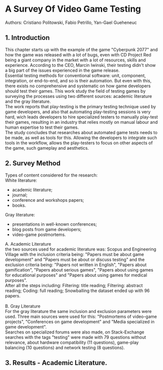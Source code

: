 # A Survey Of Video Game Testing
Authors: Cristiano Politowski, Fabio Petrillo, Yan-Gael Gueheneuc

## 1. Introduction
This chapter starts up with the example of the game "Cyberpunk 2077" and how the game was released with a lot of bugs, even with CD Project Red being a giant company in the market with a lot of resources, skills and experience. According to the CEO, Marcin Iwinski, their testing didn't show a big part of the issues experienced in the game release.
<br>
Essential testing methods for conventional software: unit, component, integration, or end-to-end, and so is their automation. But even with this, there exists no comprehensive and systematic on how game developers should test their games. This work study the field of testing games by surveying the processes using two different sources: academic literature and the gray literature.
<br>
The work reports that play-testing is the primary testing technique used by game developers, and also that automating play-testing sessions is very hard, wich leads developers to hire specialized testers to manually play-test their games, resulting in an industry that relies mostly on manual labour and human expertise to test their games.
<br>
The study concludes that researches about automated game tests needs to be made, as well as tools for this. Allowing the developers to integrate such tools in the workflow, allows the play-testers to focus on other aspects of the game, such gameplay and aesthetics.

## 2. Survey Method
Types of content considered for the research:
<br>
White literature:
* academic literature;
* journal;
* conference and workshops papers;
* books.

Gray literature:
* presentations in well-known conferences;
* blog posts from game developers;
* video-game postmortems.

A. Academic Literature
<br>
the two sources used for academic literature was: Scopus and Engineering Village with the inclusion criteria being: "Papers must be about game development" and "Papers must be about or discuss testing" and the exclusion criteria being: "Papers not written in English", "Papers about gamification", "Papers about serious games", "Papers about using games for educational purposes" and "Papers about using games for medical purposes".
<br>
After all the steps including: Filtering: title reading; Filtering: abstract reading; Coding: full reading; Snowballing the dataset ended up with 96 papers.
<br>
<br>
B. Gray Literature
<br>
For the gray literature the same inclusion and exclusion parameters were used. Three main sources were used for this: "Postmortems of video-game projects", "Conferences on game development" and "Media specialized in game development".
<br>
Searches on specialized forums were also made, on Stack-Exchange searches with the tags "testing" were made with 79 questions without relevance, about hardware compatibility (11 questions), game-play balancing (10 questions) and network testing (8 questions).
<br>

## 3. Results - Academic Literature.

